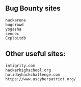 ## **Bug Bounty sites**
	hackerone
	bugcrowd
	yogasha
	sennec
	Exploitdb

## **Other useful sites:**
    intigrity.com
    hackerhighschool.org
    holidayhackchallenge.com
    https://www.uscyberpatriot.org/